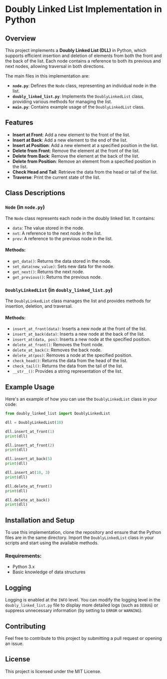 
# Doubly Linked List Implementation in Python

## Overview

This project implements a **Doubly Linked List (DLL)** in Python, which supports efficient insertion and deletion of elements from both the front and the back of the list. Each node contains a reference to both its previous and next nodes, allowing traversal in both directions.

The main files in this implementation are:

- **`node.py`**: Defines the `Node` class, representing an individual node in the list.
- **`doubly_linked_list.py`**: Implements the `DoublyLinkedList` class, providing various methods for managing the list.
- **`main.py`**: Contains example usage of the `DoublyLinkedList` class.

## Features

- **Insert at Front**: Add a new element to the front of the list.
- **Insert at Back**: Add a new element to the end of the list.
- **Insert at Position**: Add a new element at a specified position in the list.
- **Delete from Front**: Remove the element at the front of the list.
- **Delete from Back**: Remove the element at the back of the list.
- **Delete from Position**: Remove an element from a specified position in the list.
- **Check Head and Tail**: Retrieve the data from the head or tail of the list.
- **Traverse**: Print the current state of the list.

## Class Descriptions

### `Node` (in `node.py`)
The `Node` class represents each node in the doubly linked list. It contains:
- `data`: The value stored in the node.
- `nxt`: A reference to the next node in the list.
- `prev`: A reference to the previous node in the list.

#### Methods:
- `get_data()`: Returns the data stored in the node.
- `set_data(new_value)`: Sets new data for the node.
- `get_next()`: Returns the next node.
- `get_previous()`: Returns the previous node.

### `DoublyLinkedList` (in `doubly_linked_list.py`)
The `DoublyLinkedList` class manages the list and provides methods for insertion, deletion, and traversal.

#### Methods:
- `insert_at_front(data)`: Inserts a new node at the front of the list.
- `insert_at_back(data)`: Inserts a new node at the back of the list.
- `insert_at(data, pos)`: Inserts a new node at the specified position.
- `delete_at_front()`: Removes the front node.
- `delete_at_back()`: Removes the back node.
- `delete_at(pos)`: Removes a node at the specified position.
- `check_head()`: Returns the data from the head of the list.
- `check_tail()`: Returns the data from the tail of the list.
- `__str__()`: Provides a string representation of the list.

## Example Usage

Here's an example of how you can use the `DoublyLinkedList` class in your code:

```python
from doubly_linked_list import DoublyLinkedList

dll = DoublyLinkedList(10)

dll.insert_at_front(1)
print(dll)

dll.insert_at_front(2)
print(dll)

dll.insert_at_back(5)
print(dll)

dll.insert_at(10, 3)
print(dll)

dll.delete_at_front()
print(dll)

dll.delete_at_back()
print(dll)
```

## Installation and Setup

To use this implementation, clone the repository and ensure that the Python files are in the same directory. Import the `DoublyLinkedList` class in your scripts and start using the available methods.

### Requirements:
- Python 3.x
- Basic knowledge of data structures

## Logging

Logging is enabled at the `INFO` level. You can modify the logging level in the `doubly_linked_list.py` file to display more detailed logs (such as `DEBUG`) or suppress unnecessary information (by setting to `ERROR` or `WARNING`).

## Contributing

Feel free to contribute to this project by submitting a pull request or opening an issue.

## License

This project is licensed under the MIT License.

